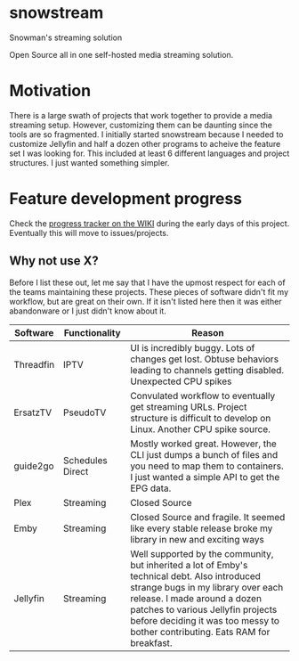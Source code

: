 # snowstream

Snowman's streaming solution

Open Source all in one self-hosted media streaming solution.

# Motivation

There is a large swath of projects that work together to provide a media streaming setup. However, customizing them can be daunting since the tools are so fragmented. I initially started snowstream because I needed to customize Jellyfin and half a dozen other programs to acheive the feature set I was looking for. This included at least 6 different languages and project structures. I just wanted something simpler.

# Feature development progress

Check the [progress tracker on the WIKI](https://github.com/XBigTK13X/snowstream/wiki/Feature-Progress-Tracker) during the early days of this project. Eventually this will move to issues/projects.

## Why not use X?

Before I list these out, let me say that I have the upmost respect for each of the teams maintaining these projects. These pieces of software didn't fit my workflow, but are great on their own. If it isn't listed here then it was either abandonware or I just didn't know about it.

|Software|Functionality|Reason|
|--------|-------------|------|
|Threadfin|IPTV|UI is incredibly buggy. Lots of changes get lost. Obtuse behaviors leading to channels getting disabled. Unexpected CPU spikes|
|ErsatzTV|PseudoTV|Convulated workflow to eventually get streaming URLs. Project structure is difficult to develop on Linux. Another CPU spike source.|
|guide2go|Schedules Direct|Mostly worked great. However, the CLI just dumps a bunch of files and you need to map them to containers. I just wanted a simple API to get the EPG data.|
|Plex|Streaming|Closed Source|
|Emby|Streaming|Closed Source and fragile. It seemed like every stable release broke my library in new and exciting ways|
|Jellyfin|Streaming|Well supported by the community, but inherited a lot of Emby's technical debt. Also introduced strange bugs in my library over each release. I made around a dozen patches to various Jellyfin projects before deciding it was too messy to bother contributing. Eats RAM for breakfast.|
